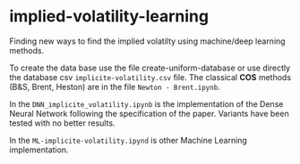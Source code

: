# implied-volatility-learning
Finding new ways to find the implied volatilty using machine/deep learning methods.


To create the data base use the file create-uniform-database or use directly the database csv `implicite-volatility.csv` file.
The classical **COS** methods (B&S, Brent, Heston) are in the file `Newton - Brent.ipynb`.

In the `DNN_implicite_volatility.ipynb` is the implementation of the Dense Neural Network following the specification of the paper. Variants have been tested with no better results.

In the `ML-implicite-volatility.ipynd` is other Machine Learning implementation. 
